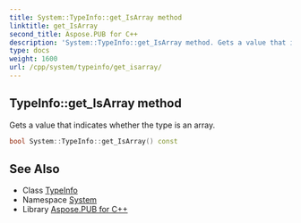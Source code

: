```yaml
---
title: System::TypeInfo::get_IsArray method
linktitle: get_IsArray
second_title: Aspose.PUB for C++
description: 'System::TypeInfo::get_IsArray method. Gets a value that indicates whether the type is an array in C++.'
type: docs
weight: 1600
url: /cpp/system/typeinfo/get_isarray/
---
```

## TypeInfo::get_IsArray method


Gets a value that indicates whether the type is an array.

```cpp
bool System::TypeInfo::get_IsArray() const
```

## See Also

* Class [TypeInfo](../)
* Namespace [System](../../)
* Library [Aspose.PUB for C++](../../../)
